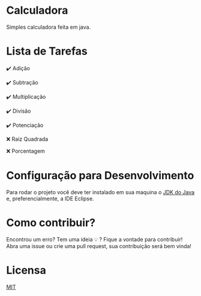 # Calculadora 

Simples calculadora feita em java.

# Lista de Tarefas
:heavy_check_mark: Adição

:heavy_check_mark: Subtração

:heavy_check_mark: Multiplicação

:heavy_check_mark: Divisão

:heavy_check_mark: Potenciação

:x: Raiz Quadrada

:x: Porcentagem

# Configuração para Desenvolvimento

Para rodar o projeto você deve ter instalado em sua maquina
o [JDK do Java](https://www.oracle.com/technetwork/pt/java/javase/downloads/jdk8-downloads-2133151.html) 
e, preferencialmente, a IDE Eclipse.

# Como contribuir?

Encontrou um erro? Tem uma ideia :bulb: ? Fique a vontade para contribuir! Abra uma issue ou crie uma pull request, sua contribuição será bem vinda!

# Licensa

[MIT](http://github.com/CarlaPaiva/calculadora/blob/master/LICENSE)
